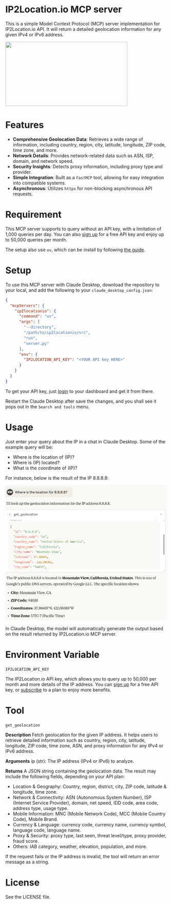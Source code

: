 # IP2Location.io MCP server

This is a simple Model Context Protocol (MCP) server implementation for IP2Location.io API. It will return a detailed geolocation information for any given IPv4 or IPv6 address.

<a href="https://glama.ai/mcp/servers/@ip2location/mcp-ip2location-io">
  <img width="380" height="200" src="https://glama.ai/mcp/servers/@ip2location/mcp-ip2location-io/badge" />
</a>

# Features

- **Comprehensive Geolocation Data**: Retrieves a wide range of information, including country, region, city, latitude, longitude, ZIP code, time zone, and more.
- **Network Details**: Provides network-related data such as ASN, ISP, domain, and network speed.
- **Security Insights**: Detects proxy information, including proxy type and provider.
- **Simple Integration**: Built as a `FastMCP` tool, allowing for easy integration into compatible systems.
- **Asynchronous**: Utilizes `httpx` for non-blocking asynchronous API requests.

# Requirement

This MCP server supports to query without an API key, with a limitation of 1,000 queries per day. You can also [sign up](https://www.ip2location.io/sign-up) for a free API key and enjoy up to 50,000 queries per month.

The setup also use `uv`, which can be install by following [the guide](https://modelcontextprotocol.io/quickstart/server#set-up-your-environment).

# Setup

To use this MCP server with Claude Desktop, download the repository to your local, and add the following to your `claude_desktop_config.json`:

```json
{
  "mcpServers": {
    "ip2locationio": {
      "command": "uv",
      "args": [
        "--directory",
        "/path/to/ip2locationio/src",
        "run",
        "server.py"
      ],
      "env": {
        "IP2LOCATION_API_KEY": "<YOUR API key HERE>"
      }
    }
  }
}
```

To get your API key, just [login](https://www.ip2location.io/log-in) to your dashboard and get it from there.

Restart the Claude Desktop after save the changes, and you shall see it pops out in the `Search and tools` menu.

# Usage

Just enter your query about the IP in a chat in Claude Desktop. Some of the example query will be:

- Where is the location of (IP)?
- Where is (IP) located?
- What is the coordinate of (IP)?

For instance, below is the result of the IP 8.8.8.8:

![The output of the IP 8.8.8.8](example.png "The output of the IP 8.8.8.8")

In Claude Desktop, the model will automatically generate the output based on the result returned by IP2Location.io MCP server.

# Environment Variable

`IP2LOCATION_API_KEY`

The IP2Location.io API key, which allows you to query up to 50,000 per month and more details of the IP address. You can [sign up](https://www.ip2location.io/sign-up) for a free API key, or [subscribe](https://www.ip2location.io/pricing) to a plan to enjoy more benefits.

# Tool

`get_geolocation`

**Description**
Fetch geolocation for the given IP address. It helps users to retrieve detailed information such as country, region, city, latitude, longitude, ZIP code, time zone, ASN, and proxy information for any IPv4 or IPv6 address.

**Arguments**
ip (str): The IP address (IPv4 or IPv6) to analyze.

**Returns**
A JSON string containing the geolocation data. The result may include the following fields, depending on your API plan:

- Location & Geography: Country, region, district, city, ZIP code, latitude & longitude, time zone.
- Network & Connectivity: ASN (Autonomous System Number), ISP (Internet Service Provider), domain, net speed, IDD code, area code, address type, usage type.
- Mobile Information: MNC (Mobile Network Code), MCC (Mobile Country Code), Mobile Brand.
- Currency & Language: currency code, currency name, currency symbol, language code, language name.
- Proxy & Security: proxy type, last seen, threat level/type, proxy provider, fraud score.
- Others: IAB category, weather, elevation, population, and more.

If the request fails or the IP address is invalid, the tool will return an error message as a string.
# License

See the LICENSE file.